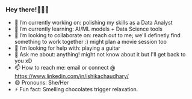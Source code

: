 ### Hey there!🧚🏻‍♀️

- 🔭 I’m currently working on: polishing my skills as a Data Analyst
- 🌱 I’m currently learning: AI/ML models + Data Science tools
- 👯 I’m looking to collaborate on: reach out to me; we'll definetly find something to work together :) might plan a movie session too
- 🤔 I’m looking for help with: playing a guitar
- 💬 Ask me about: anything! might not know about it but I'll get back to you xD
- 📫 How to reach me: email or connect @ https://www.linkedin.com/in/ishikachaudhary/
- 😄 Pronouns: She/Her
- ⚡ Fun fact: Smelling chocolates trigger relaxation.
<!--
**ishika-21/ishika-21** is a ✨ _special_ ✨ repository because its `README.md` (this file) appears on your GitHub profile.

Here are some ideas to get you started:

- 🔭 I’m currently working on ...
- 🌱 I’m currently learning ...
- 👯 I’m looking to collaborate on ...
- 🤔 I’m looking for help with ...
- 💬 Ask me about ...
- 📫 How to reach me: ...
- 😄 Pronouns: ...
- ⚡ Fun fact: ...
-->
